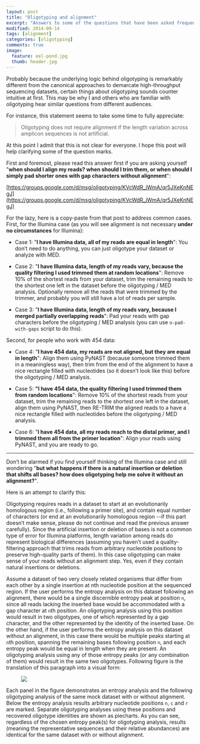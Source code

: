 ```yaml
---
layout: post
title: "Oligotyping and alignment"
excerpt: "Answers to some of the questions that have been asked frequently"
modified: 2014-09-14
tags: [alignment]
categories: [oligotyping]
comments: true
image:
  feature: eel-pond.jpg
  thumb: header.jpg
---
```


Probably because the underlying logic behind oligotyping is remarkably different from the canonical approaches to demarcate high-throughput sequencing datasets, certain things about oligotyping sounds counter intuitive at first. This may be why I and others who are familiar with oligotyping hear similar questions from different audiences.

For instance, this statement seems to take some time to fully appreciate:

>Oligotyping does not require alignment if the length variation across amplicon sequences is not artificial.

At this point I admit that this is not clear for everyone. I hope this post will help clarifying some of the question marks.

First and foremost, please read this answer first if you are asking yourself "**when should I align my reads? when should I trim them, or when should I simply pad shorter ones with gap characters without alignment**":

[https://groups.google.com/d/msg/oligotyping/KVcWdR_iWmA/qr5JXeKnNEgJ](https://groups.google.com/d/msg/oligotyping/KVcWdR_iWmA/qr5JXeKnNEgJ)

For the lazy, here is a copy-paste from that post to address common cases. First, for the Illumina case (as you will see alignment is not necessary **under no circumstances** for Illumina):

* Case 1: "**I have Illumina data, all of my reads are equal in length**": You don’t need to do anything, you can just oligotype your dataset or analyze with MED.

- Case 2: "**I have Illumina data, length of my reads vary, because the quality filtering I used trimmed them at random locations**": Remove 10% of the shortest reads from your dataset, trim the remaining reads to the shortest one left in the dataset before the oligotyping / MED analysis. Optionally remove all the reads that were trimmed by the trimmer, and probably you will still have a lot of reads per sample.

* Case 3: "**I have Illumina data, length of my reads vary, because I merged partially overlapping reads**": Pad your reads with gap characters before the oligotyping / MED analysis (you can use `o-pad-with-gaps` script to do this).

Second, for people who work with 454 data:

* Case 4: "**I have 454 data, my reads are not aligned, but they are equal in length**": Align them using PyNAST (because someone trimmed them in a meaningless way), then trim from the end of the alignment to have a nice rectangle filled with nucleotides (so it doesn’t look like this) before the oligotyping / MED analysis.

- Case 5: **"I have 454 data, the quality filtering I used trimmed them from random locations**":  Remove 10% of the shortest reads from your dataset, trim the remaining reads to the shortest one left in the dataset, align them using PyNAST, then RE-TRIM the aligned reads to a have a nice rectangle filled with nucleotides before the oligotyping / MED analysis.

* Case 6: "**I have 454 data, all my reads reach to the distal primer, and I trimmed them all from the primer location**": Align your reads using PyNAST, and you are ready to go.

---

Don’t be alarmed if you find yourself thinking of the Illumina case and still wondering "**but what happens if there is a natural insertion or deletion that shifts all bases? how does oligotyping help me solve it without an alignment?**".

Here is an attempt to clarify this:

Oligotyping requires reads in a dataset to start at an evolutionarily homologous region (i.e., following a primer site), and contain equal number of characters (or end at an evolutionarily homologous region --if this part doesn’t make sense, please do not continue and read the previous answer carefully). Since the artificial insertion or deletion of bases is not a common type of error for Illumina platforms, length variation among reads do represent biological differences (assuming you haven’t used a quality-filtering approach that trims reads from arbitrary nucleotide positions to preserve high-quality parts of them). In this case oligotyping can make sense of your reads without an alignment step. Yes, even if they contain natural insertions or deletions.

Assume a dataset of two very closely related organisms that differ from each other by a single insertion at nth nucleotide position at the sequenced region. If the user performs the entropy analysis on this dataset following an alignment, there would be a single discernible entropy peak at position `n`, since all reads lacking the inserted base would be accommodated with a gap character at `n`th position. An oligotyping analysis using this position would result in two oligotypes, one of which represented by a gap character, and the other represented by the identity of the inserted base. On the other hand, if the user performs the entropy analysis on this dataset without an alignment, in this case there would be multiple peaks starting at `n`th position, spanning the remaining bases following position `n`, and each entropy peak would be equal in length when they are present. An oligotyping analysis using any of those entropy peaks (or any combination of them) would result in the same two oligotypes. Following figure is the translation of this paragraph into a visual form:

<figure>
	<a href="{{ site.url }}/images/oligotyping/o-alignment.png"><img src="{{ site.url }}/images/oligotyping/o-alignment.png"></a>
</figure>

Each panel in the figure demonstrates an entropy analysis and the following oligotyping analysis of the same mock dataset with or without alignment. Below the entropy analysis results arbitrary nucleotide positions `n`, `c` and `r` are marked. Separate oligotyping analyses using these positions and recovered oligotype identities are shown as piecharts. As you can see, regardless of the chosen entropy peak(s) for oligotyping analysis, results (meaning the representative sequences and their relative abundances) are identical for the same dataset with or without alignment.

